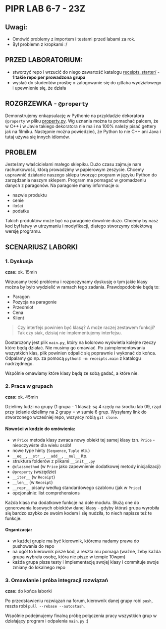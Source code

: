 # PIPR LAB 6-7 - 23Z

## Uwagi:
* Omówić problemy z importem i testami przed labami za rok.
* Był problemn z kropkami :/

## PRZED LABORATORIUM:

* stworzyć repo i wrzucić do niego zawartość katalogu [receipts_starter/](receipts_starter) - **1 takie repo per prowadzona grupa**
* wysłać do studentów prośbę o zalogowanie się do gitlaba wydziałowego i upewnienie się, że działa

## ROZGRZEWKA - `@property`

Demonstrujemy enkapsulację w Pythonie na przykładzie dekoratora `@property` w pliku [property.py](property.py). Wg uznania można tu pomachać palcem, że w C++ i w Javie takiego dekoratora nie ma i na 100% należy pisać gettery jak na filmiku. Następnie można powiedzieć, że Python to nie C++ ani Java i tutaj używa się innych idiomów.

## PROBLEM

Jesteśmy właścicielami małego sklepiku.
Dużo czasu zajmuje nam rachunkowość, którą prowadzimy w papierowym zeszycie.
Chcemy usprawnić działanie naszego sklepu tworząc program w języku Python do zarządzania naszym sklepem.
Program ma pomagać w gromadzeniu danych z paragonów.
Na paragonie mamy informacje o:

* nazwie produktu
* cenie
* ilości
* podatku

Takich produktów może być na paragonie dowolnie dużo.
Chcemy by nasz kod był łatwy w utrzymaniu i modyfikacji, dlatego stworzymy obiektową wersję programu.

## SCENARIUSZ LABORKI

### 1. Dyskusja

**czas:** ok. 15min

Wrzucamy treść problemu i rozpoczynamy dyskusję o tym jakie klasy można by było wydzielić w ramach tego zadania. Prawdopodobnie będą to:

* Paragon
* Pozycja na paragonie
* Przedmiot
* Cena
* Klient

> Czy interfejs powinien być klasą? A może raczej zestawem funkcji? Tak czy siak, dzisiaj nie implementujemy interfejsu.

Dostarczony jest plik `main.py`, który na kolorowo wyświetla kolejne rzeczy które będą działać. Nie musimy go omawiać. Po zaimplementowaniu wszystkich klas, plik powinien odpalić się poprawnie i wykonać do końca. Odpalamy go np. za pomocą `python3 -m receipts.main` z katalogu nadrzędnego.

Wspólnie omawiamy które klasy będą ze sobą gadać, a które nie.

### 2. Praca w grupach

**czas:** ok. 45min

Dzielimy ludzi na grupy (1 grupa - 1 klasa): są 4 rzędy na środku lab 09, rząd przy ścianie dzielimy na 2 grupy = w sumie 6 grup. Wysyłamy link do stworzonego wcześniej repo, wszyscy robią `git clone`.

#### Nowości w kodzie do omówienia:

* w `Price` metoda klasy zwraca nowy obiekt tej samej klasy tzn. `Price` - nieoczywiste dla wielu osób!
* nowe type hinty (`Sequence`, `Tuple` etc.)
* `__eq__`, `__str__`, `__add__`, `__mul__` itp.
* struktura folderów z plikami `__init__.py`
* `@classmethod` (w `Price` jako zapewnienie dodatkowej metody inicjalizacji)
* `@property` (wszędzie)
* `__iter__` (w `Receipt`)
* `__len__` (w `Receipt`)
* `__repr__` pisany według standardowego szablonu (jak w `Price`)
* opcjonalnie: list comprehensions

Każda klasa ma dodatkowe funkcje na dole modułu. Służą one do generowania losowych obiektów danej klasy - gdyby któraś grupa wyrobiła się bardzo szybko ze swoim kodem i się nudziła, to niech napisze też te funkcje.


#### Organizacja:

* w każdej grupie ma być kierownik, któremu nadamy prawa do pushowania do repo
* na ogół to kierownik pisze kod, a reszta mu pomaga (ważne, żeby każda grupa wybrała osobę, która nie pisze w tempie 10wpm)
* każda grupa pisze testy i implementację swojej klasy i commituje swoje zmiany do lokalnego repo

### 3. Omawianie i próba integracji rozwiązań

**czas:** do końca laborki

Po przedstawieniu rozwiązań na forum, kierownik danej grupy robi `push`, reszta robi `pull --rebase --autostash`.

Wspólnie podejmujemy finalną próbę połączenia pracy wszystkich grup w działający program i odpalenia `main.py` :)
